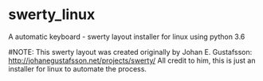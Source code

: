 # swerty_linux
A automatic keyboard - swerty layout installer for linux using python 3.6

#NOTE:
This swerty layout was created originally by Johan E. Gustafsson: http://johanegustafsson.net/projects/swerty/ 
All credit to him, this is just an installer for linux to automate the process.

